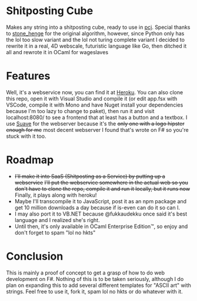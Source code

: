 # Shitposting Cube
Makes any string into a shitposting cube, ready to use in [pcj](https://www.reddit.com/r/programmingcirclejerk/). Special thanks to [stone_henge](https://www.reddit.com/r/programmingcirclejerk/comments/8axnso/in_go_the_programmer_is_encouraged_to_handle/dx5hzj9/) for the original algorithm, however, since Python only has the lol too slow variant and the lol not turing complete variant I decided to rewrite it in a real, 4D webscale, futuristic language like Go, then ditched it all and rewrote it in OCaml for wageslaves

# Features
Well, it's a webservice now, you can find it at [Heroku](https://cubeposter.herokuapp.com/). You can also clone this repo, open it with Visual Studio and compile it (or edit app.fsx with VSCode, compile it with Mono and have Nuget install your dependencies because I'm too lazy to change to paket), then run it and visit localhost:8080/ to see a frontend that at least has a button and a textbox. I use [Suave](https://suave.io/) for the webserver because it's the ~~only one with a logo hipster enough for me~~ most decent webserver I found that's wrote on F# so you're stuck with it too. 

# Roadmap
 * ~~I'll make it into SaaS (Shitposting as a Service) by putting up a webservice~~ ~~I'll put the webservice somewhere in the actual web so you don't have to clone the repo, compile it and run it locally, but it runs now~~ Finally, it plays along with heroku!
 * Maybe I'll transcompile it to JavaScript, post it as an npm package and get 10 million downloads a day because if is-even can do it so can I.
 * I may also port it to VB.NET because @fukkaudekku once said it's best language and I realized she's right.
 * Until then, it's only available in OCaml Enterprise Edition&trade;, so enjoy and don't forget to spam "lol no hkts"

# Conclusion
This is mainly a proof of concept to get a grasp of how to do web development on F#. Nothing of this is to be taken seriously, although I do plan on expanding this to add several different templates for "ASCII art" with strings. Feel free to use it, fork it, spam lol no hkts or do whatever with it.
